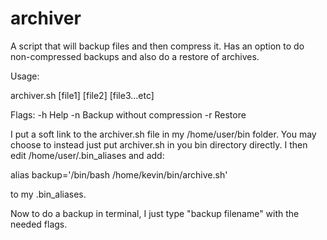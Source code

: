 # archiver

A script that will backup files and then compress it. Has an option to do non-compressed backups and also do a restore of archives.

Usage:

  archiver.sh <flag> [file1] [file2] [file3...etc]
  
  Flags:  -h  Help
          -n  Backup without compression
          -r  Restore

I put a soft link to the archiver.sh file in my /home/user/bin folder. You may choose to instead just put archiver.sh in you bin
directory directly. I then edit /home/user/.bin_aliases and add:
  
  alias backup='/bin/bash /home/kevin/bin/archive.sh'
  
  to my .bin_aliases.
  
  Now to do a backup in terminal, I just type "backup filename" with the needed flags.
